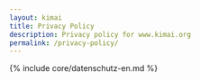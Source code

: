 ```yaml
---
layout: kimai
title: Privacy Policy
description: Privacy policy for www.kimai.org
permalink: /privacy-policy/
---
```

{% include core/datenschutz-en.md %}
